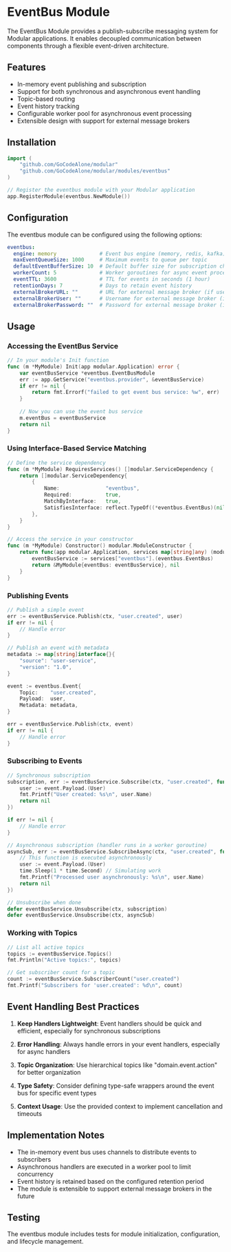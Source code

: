 # EventBus Module

The EventBus Module provides a publish-subscribe messaging system for Modular applications. It enables decoupled communication between components through a flexible event-driven architecture.

## Features

- In-memory event publishing and subscription
- Support for both synchronous and asynchronous event handling
- Topic-based routing
- Event history tracking
- Configurable worker pool for asynchronous event processing
- Extensible design with support for external message brokers

## Installation

```go
import (
    "github.com/GoCodeAlone/modular"
    "github.com/GoCodeAlone/modular/modules/eventbus"
)

// Register the eventbus module with your Modular application
app.RegisterModule(eventbus.NewModule())
```

## Configuration

The eventbus module can be configured using the following options:

```yaml
eventbus:
  engine: memory              # Event bus engine (memory, redis, kafka)
  maxEventQueueSize: 1000     # Maximum events to queue per topic
  defaultEventBufferSize: 10  # Default buffer size for subscription channels
  workerCount: 5              # Worker goroutines for async event processing
  eventTTL: 3600              # TTL for events in seconds (1 hour)
  retentionDays: 7            # Days to retain event history
  externalBrokerURL: ""       # URL for external message broker (if used)
  externalBrokerUser: ""      # Username for external message broker (if used)
  externalBrokerPassword: ""  # Password for external message broker (if used)
```

## Usage

### Accessing the EventBus Service

```go
// In your module's Init function
func (m *MyModule) Init(app modular.Application) error {
    var eventBusService *eventbus.EventBusModule
    err := app.GetService("eventbus.provider", &eventBusService)
    if err != nil {
        return fmt.Errorf("failed to get event bus service: %w", err)
    }
    
    // Now you can use the event bus service
    m.eventBus = eventBusService
    return nil
}
```

### Using Interface-Based Service Matching

```go
// Define the service dependency
func (m *MyModule) RequiresServices() []modular.ServiceDependency {
    return []modular.ServiceDependency{
        {
            Name:               "eventbus",
            Required:           true,
            MatchByInterface:   true,
            SatisfiesInterface: reflect.TypeOf((*eventbus.EventBus)(nil)).Elem(),
        },
    }
}

// Access the service in your constructor
func (m *MyModule) Constructor() modular.ModuleConstructor {
    return func(app modular.Application, services map[string]any) (modular.Module, error) {
        eventBusService := services["eventbus"].(eventbus.EventBus)
        return &MyModule{eventBus: eventBusService}, nil
    }
}
```

### Publishing Events

```go
// Publish a simple event
err := eventBusService.Publish(ctx, "user.created", user)
if err != nil {
    // Handle error
}

// Publish an event with metadata
metadata := map[string]interface{}{
    "source": "user-service",
    "version": "1.0",
}

event := eventbus.Event{
    Topic:    "user.created",
    Payload:  user,
    Metadata: metadata,
}

err = eventBusService.Publish(ctx, event)
if err != nil {
    // Handle error
}
```

### Subscribing to Events

```go
// Synchronous subscription
subscription, err := eventBusService.Subscribe(ctx, "user.created", func(ctx context.Context, event eventbus.Event) error {
    user := event.Payload.(User)
    fmt.Printf("User created: %s\n", user.Name)
    return nil
})

if err != nil {
    // Handle error
}

// Asynchronous subscription (handler runs in a worker goroutine)
asyncSub, err := eventBusService.SubscribeAsync(ctx, "user.created", func(ctx context.Context, event eventbus.Event) error {
    // This function is executed asynchronously
    user := event.Payload.(User)
    time.Sleep(1 * time.Second) // Simulating work
    fmt.Printf("Processed user asynchronously: %s\n", user.Name)
    return nil
})

// Unsubscribe when done
defer eventBusService.Unsubscribe(ctx, subscription)
defer eventBusService.Unsubscribe(ctx, asyncSub)
```

### Working with Topics

```go
// List all active topics
topics := eventBusService.Topics()
fmt.Println("Active topics:", topics)

// Get subscriber count for a topic
count := eventBusService.SubscriberCount("user.created")
fmt.Printf("Subscribers for 'user.created': %d\n", count)
```

## Event Handling Best Practices

1. **Keep Handlers Lightweight**: Event handlers should be quick and efficient, especially for synchronous subscriptions

2. **Error Handling**: Always handle errors in your event handlers, especially for async handlers

3. **Topic Organization**: Use hierarchical topics like "domain.event.action" for better organization

4. **Type Safety**: Consider defining type-safe wrappers around the event bus for specific event types

5. **Context Usage**: Use the provided context to implement cancellation and timeouts

## Implementation Notes

- The in-memory event bus uses channels to distribute events to subscribers
- Asynchronous handlers are executed in a worker pool to limit concurrency
- Event history is retained based on the configured retention period
- The module is extensible to support external message brokers in the future

## Testing

The eventbus module includes tests for module initialization, configuration, and lifecycle management.